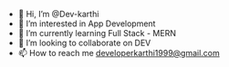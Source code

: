 - 👋 Hi, I’m @Dev-karthi
- 👀 I’m interested in App Development
- 🌱 I’m currently learning Full Stack - MERN
- 💞️ I’m looking to collaborate on DEV
- 📫 How to reach me developerkarthi1999@gmail.com


<!---
developer-karthi/developer-karthi is a ✨ special ✨ repository because its `README.md` (this file) appears on your GitHub profile.
You can click the Preview link to take a look at your changes.
--->
